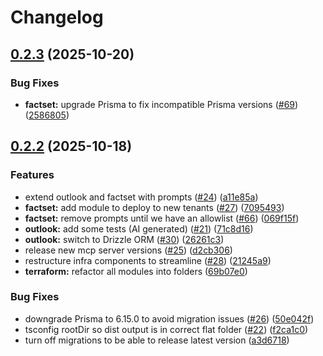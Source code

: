 # Changelog

## [0.2.3](https://github.com/Unique-AG/connectors/compare/factset-mcp@v0.2.2...factset-mcp@v0.2.3) (2025-10-20)


### Bug Fixes

* **factset:** upgrade Prisma to fix incompatible Prisma versions ([#69](https://github.com/Unique-AG/connectors/issues/69)) ([2586805](https://github.com/Unique-AG/connectors/commit/2586805e33fcbf810a1b7d8e588288b2fbc4d76f))

## [0.2.2](https://github.com/Unique-AG/connectors/compare/factset-mcp@v0.2.1...factset-mcp@v0.2.2) (2025-10-18)


### Features

* extend outlook and factset with prompts ([#24](https://github.com/Unique-AG/connectors/issues/24)) ([a11e85a](https://github.com/Unique-AG/connectors/commit/a11e85a4113b4e50d4467936eb415b0666ef3071))
* **factset:** add module to deploy to new tenants ([#27](https://github.com/Unique-AG/connectors/issues/27)) ([7095493](https://github.com/Unique-AG/connectors/commit/70954930750ee8bdcd3a9cf6b53749f3b1ff9ff0))
* **factset:** remove prompts until we have an allowlist ([#66](https://github.com/Unique-AG/connectors/issues/66)) ([069f15f](https://github.com/Unique-AG/connectors/commit/069f15f47613297dd5873ca9153f4d82e4421406))
* **outlook:** add some tests (AI generated) ([#21](https://github.com/Unique-AG/connectors/issues/21)) ([71c8d16](https://github.com/Unique-AG/connectors/commit/71c8d160df6275dfe428a7a017ac415dd3c282a6))
* **outlook:** switch to Drizzle ORM ([#30](https://github.com/Unique-AG/connectors/issues/30)) ([26261c3](https://github.com/Unique-AG/connectors/commit/26261c3d28ec98296a46438e39953b43b3b817eb))
* release new mcp server versions ([#25](https://github.com/Unique-AG/connectors/issues/25)) ([d2cb306](https://github.com/Unique-AG/connectors/commit/d2cb3063e72953a709fe36871a1f9ebf0b8b5f56))
* restructure infra components to streamline ([#28](https://github.com/Unique-AG/connectors/issues/28)) ([21245a9](https://github.com/Unique-AG/connectors/commit/21245a9c933816be9e29df183444fc2f3b6c5d3e))
* **terraform:** refactor all modules into folders ([69b07e0](https://github.com/Unique-AG/connectors/commit/69b07e05f6277fcd08d98df1691cd7833b9c2e4d))


### Bug Fixes

* downgrade Prisma to 6.15.0 to avoid migration issues ([#26](https://github.com/Unique-AG/connectors/issues/26)) ([50e042f](https://github.com/Unique-AG/connectors/commit/50e042f2fad364201cb1f24fa1bb911d1ab4e9a5))
* tsconfig rootDir so dist output is in correct flat folder ([#22](https://github.com/Unique-AG/connectors/issues/22)) ([f2ca1c0](https://github.com/Unique-AG/connectors/commit/f2ca1c03304d909c220b37b319032910dc43d027))
* turn off migrations to be able to release latest version ([a3d6718](https://github.com/Unique-AG/connectors/commit/a3d6718a2f51b64f0f382aeaa9ebdfa48a53ddde))
